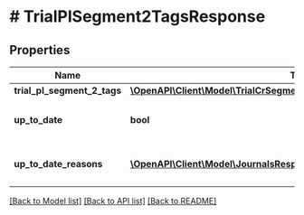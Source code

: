 # # TrialPlSegment2TagsResponse

## Properties

Name | Type | Description | Notes
------------ | ------------- | ------------- | -------------
**trial_pl_segment_2_tags** | [**\OpenAPI\Client\Model\TrialCrSegment2TagsResponseTrialCrSegment2Tags**](TrialCrSegment2TagsResponseTrialCrSegment2Tags.md) |  |
**up_to_date** | **bool** | 集計結果が最新かどうか |
**up_to_date_reasons** | [**\OpenAPI\Client\Model\JournalsResponseJournalsUpToDateReasons[]**](JournalsResponseJournalsUpToDateReasons.md) | 集計が最新でない場合の要因情報 | [optional]

[[Back to Model list]](../../README.md#models) [[Back to API list]](../../README.md#endpoints) [[Back to README]](../../README.md)
